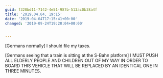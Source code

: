 ```yaml
---
guid: f328bd11-7142-4e51-987b-513ac0b38a4f
title: '2019.04.04, 19:15'
date: '2019-04-04T17:15:41+00:00'
changed: '2019-09-24T19:20:04+00:00'


---
```


[Germans normally] 
I should file my taxes.

[Germans seeing that a train is sitting at the S-Bahn platform] 
I MUST PUSH ALL ELDERLY PEOPLE AND CHILDREN OUT OF MY WAY IN ORDER TO BOARD THIS VEHICLE THAT WILL BE REPLACED BY AN IDENTICAL ONE IN THREE MINUTES.
